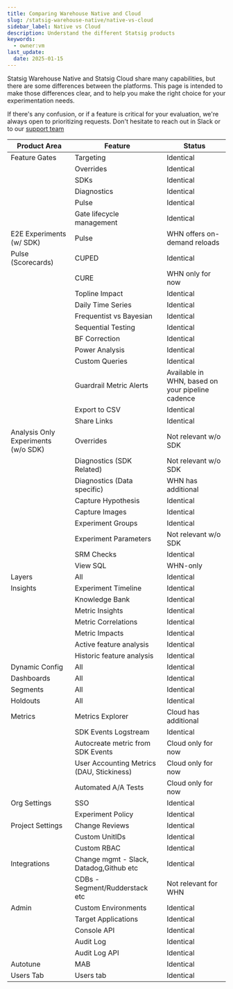 ```yaml
---
title: Comparing Warehouse Native and Cloud
slug: /statsig-warehouse-native/native-vs-cloud
sidebar_label: Native vs Cloud
description: Understand the different Statsig products
keywords:
  - owner:vm
last_update:
  date: 2025-01-15
---
```


Statsig Warehouse Native and Statsig Cloud share many capabilities, but there are some differences between the platforms. This page is intended to make those differences clear, and to help you make the right choice for your experimentation needs.

If there's any confusion, or if a feature is critical for your evaluation, we're always open to prioritizing requests. Don't hesitate to reach out in Slack or to our [support team](mailto:support@statsig.com)

| Product Area                        | Feature                                   | Status                                             |
| ----------------------------------- | ----------------------------------------- | -------------------------------------------------- |
| Feature Gates                       | Targeting                                 | Identical                                          |
|                                     | Overrides                                 | Identical                                          |
|                                     | SDKs                                      | Identical                                          |
|                                     | Diagnostics                               | Identical                                          |
|                                     | Pulse                                     | Identical                                          |
|                                     | Gate lifecycle management                 | Identical                                          |
| E2E Experiments (w/ SDK)            | Pulse                                     | WHN offers on-demand reloads                       |
| Pulse (Scorecards)                  | CUPED                                     | Identical                                          |
|                                     | CURE                                      | WHN only for now                                   |
|                                     | Topline Impact                            | Identical                                          |
|                                     | Daily Time Series                         | Identical                                          |
|                                     | Frequentist vs Bayesian                   | Identical                                          |
|                                     | Sequential Testing                        | Identical                                          |
|                                     | BF Correction                             | Identical                                          |
|                                     | Power Analysis                            | Identical                                          |
|                                     | Custom Queries                            | Identical                                          |
|                                     | Guardrail Metric Alerts                   | Available in WHN, based on your pipeline cadence   |
|                                     | Export to CSV                             | Identical                                          |
|                                     | Share Links                               | Identical                                          |
| Analysis Only Experiments (w/o SDK) | Overrides                                 | Not relevant w/o SDK                               |
|                                     | Diagnostics (SDK Related)                 | Not relevant w/o SDK                               |
|                                     | Diagnostics (Data specific)               | WHN has additional                                 |
|                                     | Capture Hypothesis                        | Identical                                          |
|                                     | Capture Images                            | Identical                                          |
|                                     | Experiment Groups                         | Identical                                          |
|                                     | Experiment Parameters                     | Not relevant w/o SDK                               |
|                                     | SRM Checks                                | Identical                                          |
|                                     | View SQL                                  | WHN-only                                           |
| Layers                              | All                                       | Identical                                          |
| Insights                            | Experiment Timeline                       | Identical                                          |
|                                     | Knowledge Bank                            | Identical                                          |
|                                     | Metric Insights                           | Identical                                          |
|                                     | Metric Correlations                       | Identical                                          |
|                                     | Metric Impacts                            | Identical                                          |
|                                     | Active feature analysis                   | Identical                                          |
|                                     | Historic feature analysis                 | Identical                                          |
| Dynamic Config                      | All                                       | Identical                                          |
| Dashboards                          | All                                       | Identical                                          |
| Segments                            | All                                       | Identical                                          |
| Holdouts                            | All                                       | Identical                                          |
| Metrics                             | Metrics Explorer                          | Cloud has additional                               |
|                                     | SDK Events Logstream                      | Identical                                          |
|                                     | Autocreate metric from SDK Events         | Cloud only for now                                 |
|                                     | User Accounting Metrics (DAU, Stickiness) | Cloud only for now                                 |
|                                     | Automated A/A Tests                       | Cloud only for now                                 |
| Org Settings                        | SSO                                       | Identical                                          |
|                                     | Experiment Policy                         | Identical                                          |
| Project Settings                    | Change Reviews                            | Identical                                          |
|                                     | Custom UnitIDs                            | Identical                                          |
|                                     | Custom RBAC                               | Identical                                          |
| Integrations                        | Change mgmt - Slack, Datadog,Github etc   | Identical                                          |
|                                     | CDBs - Segment/Rudderstack etc            | Not relevant for WHN                               |
| Admin                               | Custom Environments                       | Identical                                          |
|                                     | Target Applications                       | Identical                                          |
|                                     | Console API                               | Identical                                          |
|                                     | Audit Log                                 | Identical                                          |
|                                     | Audit Log API                             | Identical                                          |
| Autotune                            | MAB                                       | Identical                                          |
| Users Tab                           | Users tab                                 | Identical                                          |
